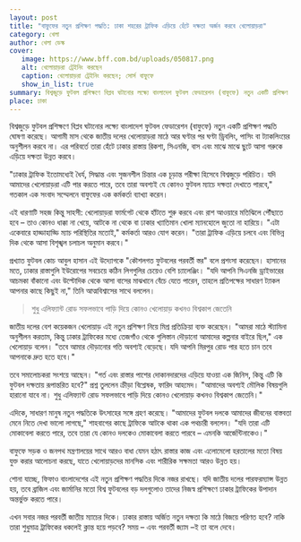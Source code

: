 ```yaml
---
layout: post
title: "বাফুফের নতুন প্রশিক্ষণ পদ্ধতি: ঢাকা শহরের ট্রাফিক এড়িয়ে হেঁটে দক্ষতা অর্জন করবে খেলোয়াড়রা"
category: খেলা
author: খেলা ডেস্ক
cover:
   image: https://www.bff.com.bd/uploads/050817.png
   alt: খেলোয়াড়রা ট্রেইনিং করছেন
   caption: খেলোয়াড়রা ট্রেইনিং করছেন; সোর্স বাফুফে
   show_in_list: true
summary: বিশ্বজুড়ে ফুটবল প্রশিক্ষণে বিপ্লব ঘটানোর লক্ষ্যে বাংলাদেশ ফুটবল ফেডারেশন (বাফুফে) নতুন একটি প্রশিক্ষণ পদ্ধতি ঘোষণা করেছে। আগামী মাস থেকে জাতীয় দলের খেলোয়াড়রা মাঠে আর ঘণ্টার পর ঘণ্টা ড্রিবলিং, পাসিং বা ট্যাকলিংয়ের অনুশীলন করবে না। এর পরিবর্তে, তারা হেঁটে ঢাকার রাস্তায় রিকশা, সিএনজি, বাস এবং মাঝে মাঝে ছুটে আসা গরুকে এড়িয়ে দক্ষতা উন্নত করবে।
place: ঢাকা
---
```

বিশ্বজুড়ে ফুটবল প্রশিক্ষণে বিপ্লব ঘটানোর লক্ষ্যে বাংলাদেশ ফুটবল ফেডারেশন (বাফুফে) নতুন একটি প্রশিক্ষণ পদ্ধতি ঘোষণা করেছে। আগামী মাস থেকে জাতীয় দলের খেলোয়াড়রা মাঠে আর ঘণ্টার পর ঘণ্টা ড্রিবলিং, পাসিং বা ট্যাকলিংয়ের অনুশীলন করবে না। এর পরিবর্তে তারা হেঁটে ঢাকার রাস্তায় রিকশা, সিএনজি, বাস এবং মাঝে মাঝে ছুটে আসা গরুকে এড়িয়ে দক্ষতা উন্নত করবে।

"ঢাকার ট্রাফিক ইতোমধ্যেই ধৈর্য, সিদ্ধান্ত এবং সৃজনশীল চিন্তার এক চূড়ান্ত পরীক্ষা হিসেবে বিশ্বজুড়ে পরিচিত। যদি আমাদের খেলোয়াড়রা এটি পার করতে পারে, তবে তারা অবশ্যই যে কোনও ফুটবল ম্যাচে দক্ষতা দেখাতে পারবে," গতকাল এক সংবাদ সম্মেলনে বাফুফের এক কর্মকর্তা ব্যাখ্যা করেন।

এই ধারণাটি সহজ কিন্তু সাহসী: খেলোয়াড়রা ফার্মগেট থেকে হাঁটতে শুরু করবে এবং রাশ আওয়ারে মতিঝিলে পৌঁছাতে হবে – তাও কোনও ধাক্কা না খেয়ে, আটকে না থেকে বা ঢাকার খ্যাতিমান খোলা ম্যানহোলে জুতো না হারিয়ে। "এটা একেবারে হাড্ডাহাড্ডি ম্যাচ পরিস্থিতির মতোই," কর্মকর্তা আরও যোগ করেন। "তারা ট্রাফিক এড়িয়ে চলবে এবং বিভিন্ন দিক থেকে আসা বিশৃঙ্খল চলাচল অনুমান করবে।"

প্রখ্যাত ফুটবল কোচ আবুল হাসান এই উদ্যোগকে "কৌশলগত ফুটবলের পরবর্তী স্তর" বলে প্রশংসা করেছেন। হাসানের মতে, ঢাকার রাস্তাগুলি ইউরোপের সবচেয়ে কঠিন লিগগুলির চেয়েও বেশি চ্যালেঞ্জিং। "যদি আপনি সিএনজি ড্রাইভারের আচমকা বাঁকানো এবং উল্টোদিক থেকে আসা বাসের মাঝখানে বেঁচে যেতে পারেন, তাহলে প্রতিপক্ষের সাধারণ ট্যাকল আপনার কাছে কিছুই না," তিনি আত্মবিশ্বাসের সাথে বললেন।

> শুধু এলিফ্যান্ট রোড সফলভাবে পাড়ি দিয়ে কোনও খেলোয়াড় কখনও বিশ্বকাপ জেতেনি


জাতীয় দলের বেশ কয়েকজন খেলোয়াড় এই নতুন প্রশিক্ষণ নিয়ে মিশ্র প্রতিক্রিয়া ব্যক্ত করেছেন। "আমরা মাঠে স্ট্যামিনা অনুশীলন করতাম, কিন্তু ঢাকার ট্রাফিকের মধ্যে তেজগাঁও থেকে গুলিস্তান দৌড়ানো আমাদের কল্পনার বাইরে ছিল," এক খেলোয়াড় বলেন। "তবে আমার দৌড়ানোর গতি অবশ্যই বেড়েছে। যদি আপনি মিরপুর রোড পার হতে চান তবে আপনাকে দ্রুত হতে হবে।"

তবে সমালোচকরা সংশয়ে আছেন। "গর্ত এবং রাস্তার পাশের দোকানদারদের এড়িয়ে যাওয়া এক জিনিস, কিন্তু এটি কি ফুটবল দক্ষতায় রূপান্তরিত হবে?" প্রশ্ন তুললেন ক্রীড়া বিশ্লেষক, ফারিদ আহমেদ। "আমাদের অবশ্যই মৌলিক বিষয়গুলি হারানো যাবে না। শুধু এলিফ্যান্ট রোড সফলভাবে পাড়ি দিয়ে কোনও খেলোয়াড় কখনও বিশ্বকাপ জেতেনি।"

এদিকে, সাধারণ মানুষ নতুন পদ্ধতিকে উৎসাহের সঙ্গে গ্রহণ করেছে। "আমাদের ফুটবল দলকে আমাদের জীবনের বাস্তবতা মেনে নিতে দেখা ভালো লাগছে," শাহবাগের কাছে ট্রাফিকে আটকে থাকা এক পথচারী বললেন। "যদি তারা এটি মোকাবেলা করতে পারে, তবে তারা যে কোনও দলকেও মোকাবেলা করতে পারবে – এমনকি আর্জেন্টিনাকেও।"

বাফুফে সড়ক ও জনপথ মন্ত্রণালয়ের সাথে আরও বাধা যেমন হঠাৎ রাস্তার কাজ এবং এলোমেলো হরতালের মতো বিষয় যুক্ত করার আলোচনা করছে, যাতে খেলোয়াড়দের মানসিক এবং শারীরিক সক্ষমতা আরও উন্নত হয়।

শোনা যাচ্ছে, ফিফাও বাংলাদেশের এই নতুন প্রশিক্ষণ পদ্ধতির দিকে নজর রাখছে। যদি জাতীয় দলের পারফরম্যান্স উন্নত হয়, তবে ব্রাজিল এবং জার্মানির মতো বিশ্ব ফুটবলের বড় দলগুলোও তাদের নিজস্ব প্রশিক্ষণে ঢাকার ট্রাফিকের উপাদান অন্তর্ভুক্ত করতে পারে।

এখন সবার নজর পরবর্তী জাতীয় ম্যাচের দিকে। ঢাকার রাস্তায় অর্জিত নতুন দক্ষতা কি মাঠে বিজয়ে পরিণত হবে? নাকি তারা শুধুমাত্র ট্রাফিকের ধকলেই ক্লান্ত হয়ে পড়বে? সময় – এবং পরবর্তী জ্যাম –ই তা বলে দেবে।
